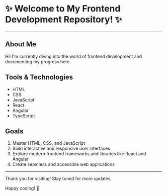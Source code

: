# ✨ Welcome to My Frontend Development Repository! ✨

---

## About Me
Hi! I'm currently diving into the world of frontend development and documenting my progress here.

## Tools & Technologies
- HTML
- CSS
- JavaScript
- React
- Angular
- TypeScript

## Goals
1. Master HTML, CSS, and JavaScript
2. Build interactive and responsive user interfaces
3. Explore modern frontend frameworks and libraries like React and Angular
4. Create seamless and accessible web applications

---

Thank you for visiting! Stay tuned for more updates.

Happy coding! 🎉